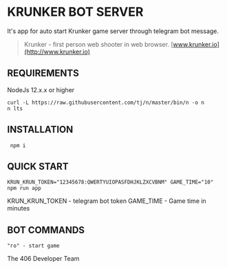 KRUNKER BOT SERVER
=============================

It's app for auto start Krunker game server through telegram bot message.

> Krunker - first person web shooter in web browser.
>[www.krunker.io](http://www.krunker.io)


REQUIREMENTS
------------

NodeJs 12.x.x or higher
    
    curl -L https://raw.githubusercontent.com/tj/n/master/bin/n -o n
    n lts


INSTALLATION
------------

     npm i

QUICK START
-----------

    KRUN_KRUN_TOKEN="12345678:QWERTYUIOPASFDHJKLZXCVBNM" GAME_TIME="10" npm run app

KRUN_KRUN_TOKEN - telegram bot token
GAME_TIME - Game time in minutes 

BOT COMMANDS
-----------

    "го" - start game



The 406 Developer Team
